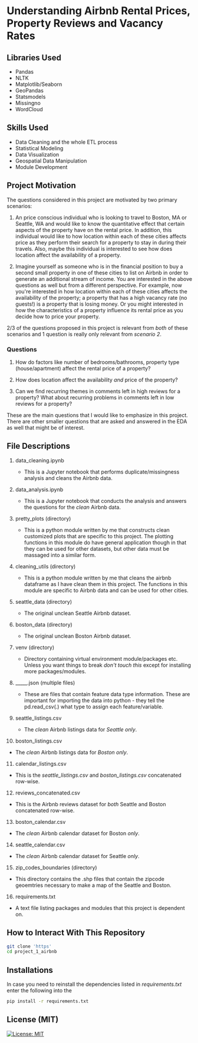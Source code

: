 # Understanding Airbnb Rental Prices, Property Reviews and Vacancy Rates

## Libraries Used
   * Pandas
   * NLTK
   * Matplotlib/Seaborn
   * GeoPandas
   * Statsmodels
   * Missingno
   * WordCloud

## Skills Used
   * Data Cleaning and the whole ETL process
   * Statistical Modeling
   * Data Visualization
   * Geospatial Data Manipulation
   * Module Development

## Project Motivation
The questions considered in this project are motivated by two primary scenarios:

   1. An price conscious individual who is looking to travel to Boston, MA or
   Seattle, WA and would like to know the quantitative effect that certain
   aspects of the property have on the rental price. In addition, this individual
   would like to how location within each of these cities affects price as they
   perform their search for a property to stay in during their travels. Also, maybe
   this individual is interested to see how does location affect the availability
   of a property.

   2. Imagine yourself as someone who is in the financial position to buy a
   second small property in one of these cities to list on Airbnb in order to
   generate an additional stream of income. You are interested in the above questions
   as well but from a different perspective. For example, now you're interested in
   how location within each of these cities affects the availability of the
   property; a property that has a high vacancy rate (no guests!) is a
   property that is losing money. Or you might interested in how the characteristics
   of a property influence its rental price as you decide how to price your property.

2/3 of the questions proposed in this project is relevant from _both_ of
these scenarios and 1 question is really only relevant from _scenario 2_.

### Questions
  1. How do factors like number of bedrooms/bathrooms, property type (house/apartment)
  affect the rental price of a property?

  2. How does location affect the availability _and_ price of the property?

  3. Can we find recurring themes in comments left in high reviews for a property?
  What about recurring problems in comments left in low reviews for a property?

  These are the main questions that I would like to emphasize in this project. There
  are other smaller questions that are asked and answered in the EDA as well that might
  be of interest.


## File Descriptions

1. data_cleaning.ipynb

   * This is a Jupyter notebook that performs duplicate/missingness analysis and
   cleans the Airbnb data.

2. data_analysis.ipynb
   * This is a Jupyter notebook that conducts the analysis and answers the questions for the _clean_ Airbnb data.

3. pretty_plots (directory)
   * This is a python module written by me that constructs clean customized plots that are specific to this project. The plotting functions in this module do have general application though in that they can be used for other datasets, but other data must be massaged into a similar form.

4. cleaning_utils (directory)
   * This is a python module written by me that cleans the airbnb dataframe as I have clean them in this project. The functions in this module are specific to Airbnb data and can be used for other cities.

5. seattle_data (directory)
   * The original unclean Seattle Airbnb dataset.

6. boston_data (directory)
   * The original unclean Boston Airbnb dataset.

7. venv (directory)
   * Directory containing virtual environment module/packages etc. Unless you want things to break _don't touch this_ except for installing more packages/modules.

8. _____.json (multiple files)
   * These are files that contain feature data type information. These are important for importing the data into python - they tell the pd.read_csv(.) what type to
   assign each feature/variable.

9. seattle_listings.csv
   * The _clean_ Airbnb listings data for _Seattle only_.

10. boston_listings.csv
   * The _clean_ Airbnb listings data for _Boston only_.

11. calendar_listings.csv
   * This is the _seattle_listings.csv_ and _boston_listings.csv_ concatenated row-wise.

12. reviews_concatenated.csv
   * This is the Airbnb reviews dataset for _both_ Seattle and Boston concatenated row-wise.

13. boston_calendar.csv
   * The _clean_ Airbnb calendar dataset for Boston _only_.

14. seattle_calendar.csv
   * The _clean_ Airbnb calendar dataset for Seattle _only_.

15. zip_codes_boundaries (directory)
   * This directory contains the .shp files that contain the zipcode geoemtries necessary to make a map of the Seattle and Boston.

16. requirements.txt
   * A text file listing packages and modules that this project is dependent on.

## How to Interact With This Repository

```bash
git clone 'https'
cd project_1_airbnb
```

## Installations
In case you need to reinstall the dependencies listed in _requirements.txt_ enter the following into the
```bash
pip install -r requirements.txt
```

## License (MIT)
[![License: MIT](https://img.shields.io/badge/License-MIT-yellow.svg)](https://opensource.org/licenses/MIT)
